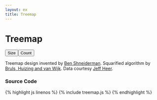 ```yaml
---
layout: ex
title: Treemap
---
```


# Treemap

<div class="gallery" id="chart">
  <button id="size" class="first active">
    Size
  </button
  ><button id="count" class="last">
    Count
  </button><p/>
</div>

<link type="text/css" rel="stylesheet" href="button.css"/>
<link type="text/css" rel="stylesheet" href="treemap.css"/>
<script type="text/javascript" src="../d3.layout.js?1.29.6"> </script>
<script type="text/javascript" src="treemap.js"> </script>

Treemap design invented by [Ben Shneiderman](http://www.cs.umd.edu/~ben/).
Squarified algorithm by [Bruls, Huizing and van Wijk](http://citeseerx.ist.psu.edu/viewdoc/summary?doi=10.1.1.36.6685).
Data courtesy [Jeff Heer](http://flare.prefuse.org/).

### Source Code

{% highlight js linenos %}
{% include treemap.js %}
{% endhighlight %}

